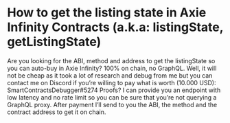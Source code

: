 # How to get the listing state in Axie Infinity Contracts (a.k.a: listingState, getListingState)

Are you looking for the ABI, method and address to get the listingState so you can auto-buy in Axie Infinity? 100% on chain, no GraphQL. Well, it will not be cheap as it took a lot of research and debug from me but you can contact me on Discord if you’re willing to pay what is worth (10.000 USD): SmartContractsDebugger#5274
Proofs?
I can provide you an endpoint with low latency and no rate limit so you can be sure that you’re not querying a GraphQL proxy. After payment I’ll send to you the ABI, the method and the contract address to get it on chain.
